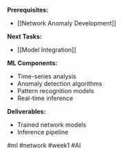 
**Prerequisites:**
- [[Network Anomaly Development]]

**Next Tasks:**
- [[Model Integration]]

**ML Components:**
- Time-series analysis
- Anomaly detection algorithms
- Pattern recognition models
- Real-time inference

**Deliverables:**
- Trained network models
- Inference pipeline

#ml #network #week1 #AI